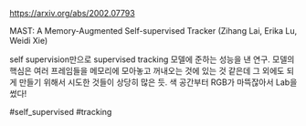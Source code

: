 https://arxiv.org/abs/2002.07793

MAST: A Memory-Augmented Self-supervised Tracker (Zihang Lai, Erika Lu, Weidi Xie)

self supervision만으로 supervised tracking 모델에 준하는 성능을 낸 연구. 모델의 핵심은 여러 프레임들을 메모리에 모아놓고 꺼내오는 것에 있는 것 같은데 그 외에도 되게 만들기 위해서 시도한 것들이 상당히 많은 듯. 색 공간부터 RGB가 마뜩잖아서 Lab을 썼다!

#self_supervised #tracking